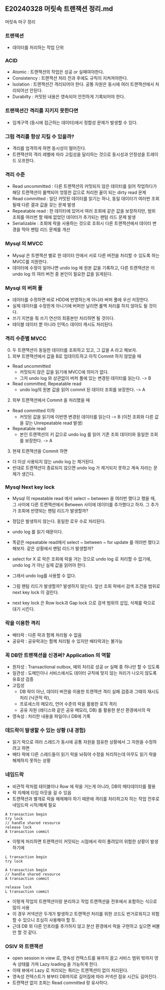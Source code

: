 ## E20240328 머릿속 트랜잭션 정리.md

머릿속 마구 정리

### 트랜잭션 
- 데이터를 처리하는 작업 단위

### ACID
- Atomic : 트랜잭션의 작업은 성공 or 실패여야한다.
- Consistency : 트랜잭션 처리 전과 후에도 규칙이 지켜져야한다.
- Isolation : 트랜잭션간 격리되어야 한다. 공통 자원은 동시에 여러 트랜잭션에서 처리되어선 안된다.
- Durabilty : 커밋된 내용은 영속되어 안전하게 기록되어야 한다.

### 트랜잭션간 격리를 지키지 못한다면
- 임계구역 (동시에 접근하는 데이터)에서 정합성 문제가 발생할 수 있다.

### 그럼 격리를 항상 지킬 수 있을까?
- 격리를 엄격하게 하면 동시성이 떨어진다.
- 트랜잭션의 격리 레벨에 따라 고립성을 달리하는 것으로 동시성과 안정성을 트레이드 오프한다.

### 격리 수준 
- Read uncommitted : 다른 트랜잭션의 커밋되지 않은 데이터를 읽어 작업하다가 해당 트랜잭션이 롤백되어 엉뚱한 값으로 처리한 꼴이 되는 dirty read 문제
- Read committed : 일단 커밋된 데이터를 읽기는 하나, 동일 데이터가 여러번 조회 될때 다른 결과 값을 갖는 문제 발생
- Repeatable read : 한 데이터에 있어서 여러 조회에 같은 값을 보장하지만, 범위 조회를 여러번 할 때에 없었던 데이터가 추가되는 팬텀 리드 문제 발생
- Serializable : 조회에 락을 사용하는 것으로 조회시 다른 트랜잭션에서 데이터 변경을 막아 팬텀 리드 문제를 개선

### Mysql 의 MVCC
- Mysql 은 트랜잭션 별로 한 데이터 안에서 서로 다른 버전을 처리할 수 있도록 하는 MVCC를 지원한다.
- 데이터에 수정이 일어나면 undo log 에 원본 값을 기록하고, 다른 트랜잭션은 이 undo log 의 여러 버전 중 본인이 필요한 값을 읽게된다.

### Mysql 의 버퍼 풀
- 데이터를 수정하면 바로 HDD에 반영하는게 아니라 버퍼 풀에 우선 저장한다.
- 실제 데이터를 수정한게 아니기에 버퍼만 날리면 롤백 처리를 하지 않아도 될 것이다.
- 쓰기 지연을 줘 쓰기 연산의 최종본만 처리하면 될 것이다.
- 테이블 데이터 뿐 아니라 인덱스 데이터 캐시도 처리된다. 

### 격리 수준별 MVCC
0. 두 트랜잭션이 동일한 데이터를 조회하고 있고, 그 값을 A 라고 해보자.
1. 외부 트랜잭션에서 값을 B로 업데이트하고 아직 Commit 하지 않았을 때
- Read uncommitted
  - 커밋되지 않은 값을 읽기에 MVCC에 의미가 없다. 
  - 그저 undo log 와 상관없이 버퍼 풀에 있는 변경된 데이터를 읽는다. -> B
- Read committed, Repeatable read 
  - undo log의 원본 값을 읽어 commit 된 데이터 조회를 보장한다. -> A
2. 외부 트랜잭션에서 Commit 을 처리했을 때
- Read committed 이하
  - 커밋된 값을 읽기에 이번엔 변경된 데이터를 읽는다 -> B (이전 조회와 다른 값을 갖는 Unrepeatable read 발생)
- Repeatable read
  - 본인 트랜잭션의 키 값으로 undo log 를 읽어 기존 조회 데이터와 동일한 조회를 보장한다. -> A
3. 현재 트랜잭션을 Commit 하면
- 더 이상 사용되지 않는 undo log 는 제거된다.
- 반대로 트랜잭션이 종료되지 않으면 undo log 가 제거되지 못하고 계속 자라는 문제가 생긴다.

### Mysql Next key lock 
- Mysql 의 repeatable read 에서 select ~ between 을 여러번 했다고 했을 때, 그 사이에 다른 트랜잭션에서 Between 사이에 데이터를 추가했다고 하자. 그 추가가 조회에 반영되는 팬텀 리드가 발생할까? 
- 정답은 발생하지 않는다. 동일한 로우 수로 처리된다.
- undo log 를 읽기 때문이다.

- 똑같은 repeatable read에서 select ~ between ~ for update 를 여러번 했다고 해보자. 같은 상황에서 팬텀 리드가 발생할까?
- select for X 로 락은 조회에 락을 거는 것으로 undo log 로 처리할 수 없기에, undo log 가 아닌 실제 값을 읽어야 한다.
- 그래서 undo log를 사용할 수 없다.

- 그럼 팬텀 리드가 발생할까? 발생하지 않는다. 앞선 조회 락에서 검색 조건을 범위로 next key lock 이 걸린다.
- next key lock 은 Row lock과 Gap lock 으로 검색 범위의 삽입, 삭제를 락으로 대기 시킨다. 

### 락을 이용한 격리 
- 배타락 : 다른 락과 함께 처리될 수 없음
- 공유락 : 공유락과는 함께 처리될 수 있지만 배타락과는 불가능

### 꼭 DB만 트랜잭션을 신경써? Application 의 역할 
- 원자성 : Transactional outbox, 예외 처리로 성공 or 실패 중 하나만 할 수 있도록
- 일관성 : 도메인이나 서비스에서도 데이터 규칙에 맞지 않는 처리가 나오지 않도록 유효성 검증
- 고립성 
   - DB 락이 아닌, 데이터 버전을 이용한 트랜잭션 격리 실패 검증과 그때의 재시도 처리 (낙관적 락),
   - 프로세스의 메모리, 언어 수준의 락을 활용한 로직 격리
   - 공유 자원 (레디스와 같은 공유 메모리, DB) 를 활용한 분산 환경에서의 락
- 영속성 : 처리한 내용을 파일이나 DB에 기록

### 데드락이 발생할 수 있는 상황 (내 경험)
- 읽기 락으로 여러 스레드가 동시에 공통 자원을 점유한 상황에서 그 자원을 수정하려고 하면
- 배타 락에 다른 스레드들이 읽기 락을 놔줘야 수정을 처리하는데 아무도 읽기 락을 해제하지 못하는 상황

### 네임드락
- 비관적 락처럼 테이블이나 Row 에 락을 거는게 아니라, DB의 메타데이터를 활용
- 락 자체에 타임 아웃을 걸 수 있음
- 트랜잭션과 별개로 락을 해제해야 하기 때문에 격리를 처리하고자 하는 작업 전후로 네임드락 시작/해제 필요

``` 
A transaction begin
try lock
// handle shared resource
release lock
A transaction commit
```

- 이렇게 처리하면 트랜잭션이 커밋되는 시점에서 락이 풀려있어 위험한 상황이 발생하기에

```
L transaction begin
try lock

A transaction begin
// handle shared resource
A transaction commit

release lock
L transaction commit
```

- 이렇게 작업의 트랜잭션이랑 분리하고 작업 트랜잭션을 전후에서 포함하는 식으로 많이 사용
- 이 경우 커넥션은 두개가 발생하고 트랜잭션 처리를 위한 코드도 번거로워지고 위험할 수 있으니 조심히 사용해야 할 듯.
- 근데 DB 외 다른 인프라를 추가하지 않고 분산 환경에서 락을 구현하고 싶으면 써볼만 할 것 같다.

### OSIV 와 트랜잭션
- open session in view 로, 영속성 컨텍스트를 뷰까지 끌고 서비스 범위 밖까지 영속 상태를 가져 Lazy loading 을 가능하게 한다.
- 이때 뷰에서 Lazy 로 처리되는 쿼리는 트랜잭션이 없이 처리된다.
- 영속성 컨텍스트가 뷰부터 DB까지로 길어짐에 따라 커넥션 점유 시간도 길어진다.
- 트랜잭션 없이 조회는 Read committed 랑 유사하다.
